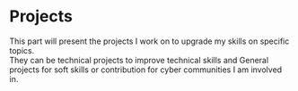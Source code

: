 # Projects

This part will present the projects I work on to upgrade my skills on specific topics.  
They can be technical projects to improve technical skills and General projects for soft skills or contribution for cyber communities I am involved in.
